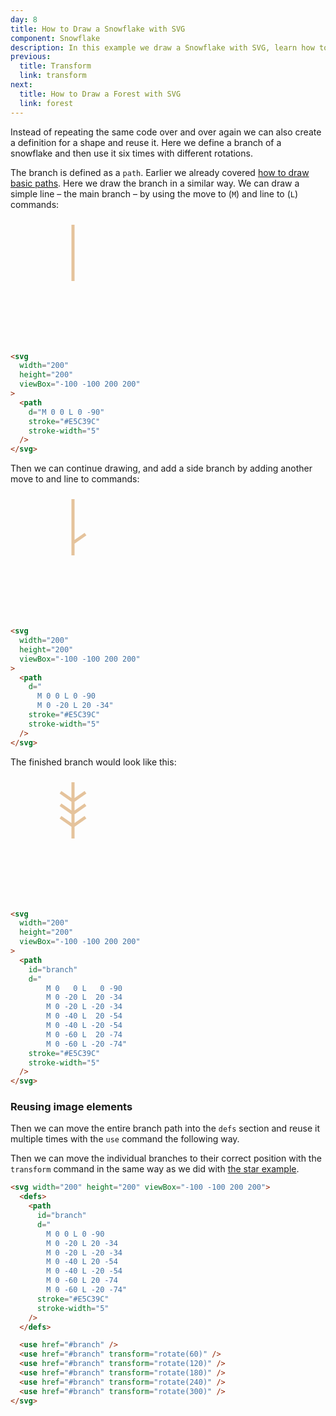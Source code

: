 ```yaml
---
day: 8
title: How to Draw a Snowflake with SVG
component: Snowflake
description: In this example we draw a Snowflake with SVG, learn how to draw basic paths and how to reuse image elements.
previous:
  title: Transform
  link: transform
next:
  title: How to Draw a Forest with SVG
  link: forest
---
```


Instead of repeating the same code over and over again we can also create a definition for a shape and reuse it. Here we define a branch of a snowflake and then use it six times with different rotations.

The branch is defined as a `path`. Earlier we already covered [how to draw basic paths](/svg/basic-path). Here we draw the branch in a similar way. We can draw a simple line – the main branch – by using the move to (`M`) and line to (`L`) commands:

<div class="grid-200">

<svg width="200" height="200" viewBox="-100 -100 200 200">
  <path d="M 0 0 L 0 -90" stroke="#E5C39C" stroke-width="5" />
</svg>

<!-- prettier-ignore -->
```html
<svg
  width="200"
  height="200"
  viewBox="-100 -100 200 200"
>
  <path
    d="M 0 0 L 0 -90"
    stroke="#E5C39C"
    stroke-width="5"
  />
</svg>
```

</div>

Then we can continue drawing, and add a side branch by adding another move to and line to commands:

<div class="grid-200">

<svg width="200" height="200" viewBox="-100 -100 200 200">
  <path d="M 0 0 L 0 -90 M 0 -20 L 20 -34" stroke="#E5C39C" stroke-width="5" />
</svg>

<!-- prettier-ignore -->
```html
<svg 
  width="200" 
  height="200" 
  viewBox="-100 -100 200 200"
>
  <path
    d="
      M 0 0 L 0 -90 
      M 0 -20 L 20 -34"
    stroke="#E5C39C"
    stroke-width="5"
  />
</svg>
```

</div>

The finished branch would look like this:

<div class="grid-200">

<svg width="200" height="200" viewBox="-100 -100 200 200">
    <path
      id="branch"
      d="
        M 0   0 L 0 -90
        M 0 -20 L 20 -34
        M 0 -20 L -20 -34
        M 0 -40 L 20 -54
        M 0 -40 L -20 -54
        M 0 -60 L 20 -74
        M 0 -60 L -20 -74"
      stroke="#E5C39C"
      stroke-width="5"
    />
</svg>

<!-- prettier-ignore -->
```html
<svg 
  width="200" 
  height="200" 
  viewBox="-100 -100 200 200"
>
  <path
    id="branch"
    d="
        M 0   0 L   0 -90
        M 0 -20 L  20 -34
        M 0 -20 L -20 -34
        M 0 -40 L  20 -54
        M 0 -40 L -20 -54
        M 0 -60 L  20 -74
        M 0 -60 L -20 -74"
    stroke="#E5C39C"
    stroke-width="5"
  />
</svg>
```

</div>

### Reusing image elements

Then we can move the entire branch path into the `defs` section and reuse it multiple times with the `use` command the following way.

Then we can move the individual branches to their correct position with the `transform` command in the same way as we did with [the star example](/svg/transform).

<div class="code-flex">

```html
<svg width="200" height="200" viewBox="-100 -100 200 200">
  <defs>
    <path
      id="branch"
      d="
        M 0 0 L 0 -90
        M 0 -20 L 20 -34
        M 0 -20 L -20 -34
        M 0 -40 L 20 -54
        M 0 -40 L -20 -54
        M 0 -60 L 20 -74
        M 0 -60 L -20 -74"
      stroke="#E5C39C"
      stroke-width="5"
    />
  </defs>

  <use href="#branch" />
  <use href="#branch" transform="rotate(60)" />
  <use href="#branch" transform="rotate(120)" />
  <use href="#branch" transform="rotate(180)" />
  <use href="#branch" transform="rotate(240)" />
  <use href="#branch" transform="rotate(300)" />
</svg>
```

</div>
